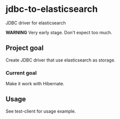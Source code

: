 # jdbc-to-elasticsearch
JDBC driver for elasticsearch

**WARNING** Very early stage. Don't expect too much. 

## Project goal

Create JDBC driver that use elasticsearch as storage.

### Current goal

Make it work with Hibernate.

## Usage

See test-client for usage example.

